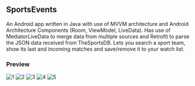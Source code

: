 ## SportsEvents
An Android app written in Java with use of MVVM architecture and Android Architecture Components (Room, ViewModel, LiveData). Has use of MediatorLiveData to merge data from multiple sources and Retrofit to parse the JSON data received from TheSportsDB. Lets you search a sport team, show its last and incoming matches and save/remove it to your watch list. 
### Preview
![1](https://user-images.githubusercontent.com/58771510/75335186-ef2d4100-5880-11ea-964b-2d9cc82e96a7.PNG) ![2](https://user-images.githubusercontent.com/58771510/75335190-f2283180-5880-11ea-884c-0868e146c3db.PNG)
![3](https://user-images.githubusercontent.com/58771510/75335192-f2c0c800-5880-11ea-8057-7cad388e913c.PNG) ![4](https://user-images.githubusercontent.com/58771510/75335194-f3595e80-5880-11ea-83ee-e7321b092527.PNG)
![5](https://user-images.githubusercontent.com/58771510/75335195-f3595e80-5880-11ea-8c00-3f5ce22b4944.PNG)

